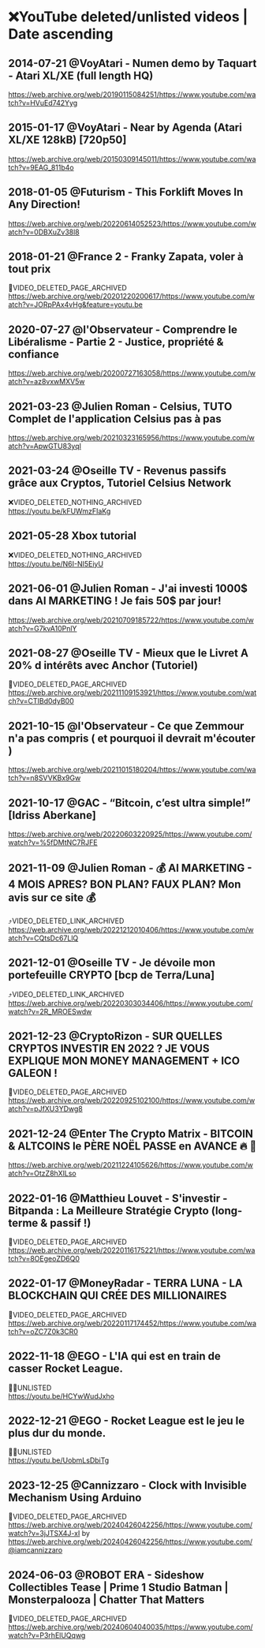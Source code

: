# ❌YouTube deleted/unlisted videos | Date ascending

## 2014-07-21 @VoyAtari - Numen demo by Taquart - Atari XL/XE (full length HQ)

https://web.archive.org/web/20190115084251/https://www.youtube.com/watch?v=HVuEd742Yyg

## 2015-01-17 @VoyAtari - Near by Agenda (Atari XL/XE 128kB) [720p50]

https://web.archive.org/web/20150309145011/https://www.youtube.com/watch?v=9EAG_811b4o

## 2018-01-05 @Futurism - This Forklift Moves In Any Direction!

https://web.archive.org/web/20220614052523/https://www.youtube.com/watch?v=0DBXuZv38l8

## 2018-01-21 @France 2 - Franky Zapata, voler à tout prix

💬VIDEO_DELETED_PAGE_ARCHIVED \
https://web.archive.org/web/20201220200617/https://www.youtube.com/watch?v=JORpPAx4vHg&feature=youtu.be 

## 2020-07-27 @l'Observateur - Comprendre le Libéralisme - Partie 2 - Justice, propriété & confiance

https://web.archive.org/web/20200727163058/https://www.youtube.com/watch?v=az8vxwMXV5w

## 2021-03-23 @Julien Roman - Celsius, TUTO Complet de l'application Celsius pas à pas

https://web.archive.org/web/20210323165956/https://www.youtube.com/watch?v=ApwGTU83yqI

## 2021-03-24 @Oseille TV - Revenus passifs grâce aux Cryptos, Tutoriel Celsius Network

❌VIDEO_DELETED_NOTHING_ARCHIVED \
https://youtu.be/kFUWmzFIaKg

## 2021-05-28 Xbox tutorial

❌VIDEO_DELETED_NOTHING_ARCHIVED \
https://youtu.be/N6I-NI5EiyU

## 2021-06-01 @Julien Roman - J'ai investi 1000$ dans AI MARKETING ! Je fais 50$ par jour!

https://web.archive.org/web/20210709185722/https://www.youtube.com/watch?v=G7kvA10PnlY

## 2021-08-27 @Oseille TV - Mieux que le Livret A 20% d intérêts avec Anchor (Tutoriel)

💬VIDEO_DELETED_PAGE_ARCHIVED \
https://web.archive.org/web/20211109153921/https://www.youtube.com/watch?v=CTIBd0dyB00

## 2021-10-15 @l'Observateur - Ce que Zemmour n'a pas compris ( et pourquoi il devrait m'écouter )

https://web.archive.org/web/20211015180204/https://www.youtube.com/watch?v=n8SVVKBx9Gw

## 2021-10-17 @GAC - “Bitcoin, c’est ultra simple!” [Idriss Aberkane]

https://web.archive.org/web/20220603220925/https://www.youtube.com/watch?v=%5fDMtNC7RJFE

## 2021-11-09 @Julien Roman - 💰 AI MARKETING - 4 MOIS APRES? BON PLAN? FAUX PLAN? Mon avis sur ce site 💰

⤴️VIDEO_DELETED_LINK_ARCHIVED \
https://web.archive.org/web/20221212010406/https://www.youtube.com/watch?v=CQtsDc67LlQ

## 2021-12-01 @Oseille TV - Je dévoile mon portefeuille CRYPTO [bcp de Terra/Luna]

⤴️VIDEO_DELETED_LINK_ARCHIVED \
https://web.archive.org/web/20220303034406/https://www.youtube.com/watch?v=2R_MROESwdw

## 2021-12-23 @CryptoRizon - SUR QUELLES CRYPTOS INVESTIR EN 2022 ? JE VOUS EXPLIQUE MON MONEY MANAGEMENT + ICO GALEON !

💬VIDEO_DELETED_PAGE_ARCHIVED \
https://web.archive.org/web/20220925102100/https://www.youtube.com/watch?v=pJfXU3YDwg8

## 2021-12-24 @Enter The Crypto Matrix - BITCOIN & ALTCOINS le PÈRE NOËL PASSE en AVANCE 🔥 🚀

https://web.archive.org/web/20211224105626/https://www.youtube.com/watch?v=OtzZ8hXlLso

## 2022-01-16 @Matthieu Louvet - S'investir - Bitpanda : La Meilleure Stratégie Crypto (long-terme & passif !)

💬VIDEO_DELETED_PAGE_ARCHIVED \
https://web.archive.org/web/20220116175221/https://www.youtube.com/watch?v=8OEgeoZD6Q0

## 2022-01-17 @MoneyRadar - TERRA LUNA - LA BLOCKCHAIN QUI CRÉE DES MILLIONAIRES

💬VIDEO_DELETED_PAGE_ARCHIVED \
https://web.archive.org/web/20220117174452/https://www.youtube.com/watch?v=oZC7Z0k3CR0

## 2022-11-18 @EGO - L'IA qui est en train de casser Rocket League.

🥷🏻UNLISTED \
https://youtu.be/HCYwWudJxho

## 2022-12-21 @EGO - Rocket League est le jeu le plus dur du monde.

🥷🏻UNLISTED \
https://youtu.be/UobmLsDbiTg

## 2023-12-25 @Cannizzaro - Clock with Invisible Mechanism Using Arduino

💬VIDEO_DELETED_PAGE_ARCHIVED \
https://web.archive.org/web/20240426042256/https://www.youtube.com/watch?v=3jJTSX4J-xI
by https://web.archive.org/web/20240426042256/https://www.youtube.com/@iamcannizzaro

## 2024-06-03 @ROBOT ERA - Sideshow Collectibles Tease | Prime 1 Studio Batman | Monsterpalooza | Chatter That Matters

💬VIDEO_DELETED_PAGE_ARCHIVED \
https://web.archive.org/web/20240604040035/https://www.youtube.com/watch?v=P3rhElUQqwg
